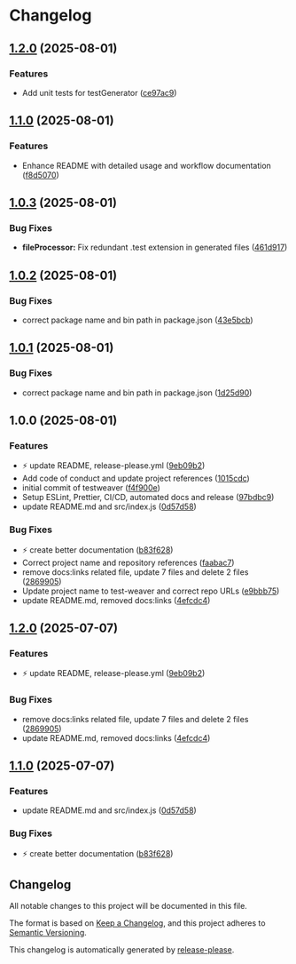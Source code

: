 # Changelog

## [1.2.0](https://github.com/ioncakephper/test-weaver/compare/v1.1.0...v1.2.0) (2025-08-01)

### Features

- Add unit tests for testGenerator ([ce97ac9](https://github.com/ioncakephper/test-weaver/commit/ce97ac9148cf2540bf48e29fe793eb1aecf8fae8))

## [1.1.0](https://github.com/ioncakephper/test-weaver/compare/v1.0.3...v1.1.0) (2025-08-01)

### Features

- Enhance README with detailed usage and workflow documentation ([f8d5070](https://github.com/ioncakephper/test-weaver/commit/f8d507077d144da399a29351f513b34daab40c29))

## [1.0.3](https://github.com/ioncakephper/test-weaver/compare/v1.0.2...v1.0.3) (2025-08-01)

### Bug Fixes

- **fileProcessor:** Fix redundant .test extension in generated files ([461d917](https://github.com/ioncakephper/test-weaver/commit/461d917afad89785a98ce69dbe5b8b98e304d0ac))

## [1.0.2](https://github.com/ioncakephper/test-weaver/compare/v1.0.1...v1.0.2) (2025-08-01)

### Bug Fixes

- correct package name and bin path in package.json ([43e5bcb](https://github.com/ioncakephper/test-weaver/commit/43e5bcb4a86365835b1533c07dc4d250bf693e49))

## [1.0.1](https://github.com/ioncakephper/test-weaver/compare/v1.0.0...v1.0.1) (2025-08-01)

### Bug Fixes

- correct package name and bin path in package.json ([1d25d90](https://github.com/ioncakephper/test-weaver/commit/1d25d90292badad4a64cd913d27837bec87dc459))

## 1.0.0 (2025-08-01)

### Features

- :zap: update README, release-please.yml ([9eb09b2](https://github.com/ioncakephper/test-weaver/commit/9eb09b2d1a151d075a1f75eec615e0e25b2f9997))
- Add code of conduct and update project references ([1015cdc](https://github.com/ioncakephper/test-weaver/commit/1015cdc7afd6eba382025f87e24a07035eca9876))
- initial commit of testweaver ([f4f900e](https://github.com/ioncakephper/test-weaver/commit/f4f900ec4353daeb23881ef544918021e09883f7))
- Setup ESLint, Prettier, CI/CD, automated docs and release ([97bdbc9](https://github.com/ioncakephper/test-weaver/commit/97bdbc9de4eea3cb818afbda685c2835f2373cb8))
- update README.md and src/index.js ([0d57d58](https://github.com/ioncakephper/test-weaver/commit/0d57d589ff929dfdd5fad06c6b709d81f613e205))

### Bug Fixes

- :zap: create better documentation ([b83f628](https://github.com/ioncakephper/test-weaver/commit/b83f628b930d9c4f27420ed35df45d334d76912f))
- Correct project name and repository references ([faabac7](https://github.com/ioncakephper/test-weaver/commit/faabac7d1cea7377acec21040e465e440bc65fbd))
- remove docs:links related file, update 7 files and delete 2 files ([2869905](https://github.com/ioncakephper/test-weaver/commit/286990585a28b1fa3963e515397c7c5616612d5c))
- Update project name to test-weaver and correct repo URLs ([e9bbb75](https://github.com/ioncakephper/test-weaver/commit/e9bbb75b6d1aed35ccfe979bf537dcce272408e8))
- update README.md, removed docs:links ([4efcdc4](https://github.com/ioncakephper/test-weaver/commit/4efcdc4c6962f20c189aabca86cc3d36053013dd))

## [1.2.0](https://github.com/ioncakephper/js-starter/compare/v1.1.0...v1.2.0) (2025-07-07)

### Features

- :zap: update README, release-please.yml ([9eb09b2](https://github.com/ioncakephper/js-starter/commit/9eb09b2d1a151d075a1f75eec615e0e25b2f9997))

### Bug Fixes

- remove docs:links related file, update 7 files and delete 2 files ([2869905](https://github.com/ioncakephper/js-starter/commit/286990585a28b1fa3963e515397c7c5616612d5c))
- update README.md, removed docs:links ([4efcdc4](https://github.com/ioncakephper/js-starter/commit/4efcdc4c6962f20c189aabca86cc3d36053013dd))

## [1.1.0](https://github.com/ioncakephper/js-starter/compare/v1.0.3...v1.1.0) (2025-07-07)

### Features

- update README.md and src/index.js ([0d57d58](https://github.com/ioncakephper/js-starter/commit/0d57d589ff929dfdd5fad06c6b709d81f613e205))

### Bug Fixes

- :zap: create better documentation ([b83f628](https://github.com/ioncakephper/js-starter/commit/b83f628b930d9c4f27420ed35df45d334d76912f))

## Changelog

All notable changes to this project will be documented in this file.

The format is based on [Keep a Changelog](https://keepachangelog.com/en/1.0.0/), and this project adheres to [Semantic Versioning](https://semver.org/spec/v2.0.0.html).

This changelog is automatically generated by [release-please](https://github.com/googleapis/release-please).
